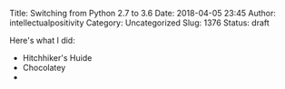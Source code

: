 Title: Switching from Python 2.7 to 3.6
Date: 2018-04-05 23:45
Author: intellectualpositivity
Category: Uncategorized
Slug: 1376
Status: draft

Here's what I did:

-   Hitchhiker's Huide
-   Chocolatey
-   
